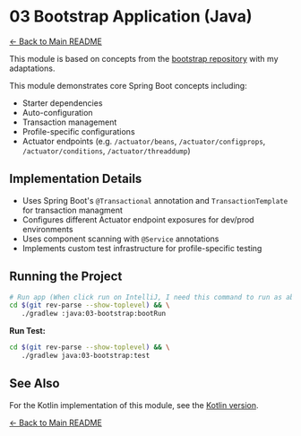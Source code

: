 # 03 Bootstrap Application (Java)

[← Back to Main README](../../README.md)

This module is based on concepts from the [bootstrap repository](https://github.com/reactive-spring-book/bootstrap) with my adaptations.

This module demonstrates core Spring Boot concepts including:

- Starter dependencies
- Auto-configuration
- Transaction management
- Profile-specific configurations
- Actuator endpoints (e.g. `/actuator/beans`, `/actuator/configprops`, `/actuator/conditions`, `/actuator/threaddump`)

## Implementation Details

- Uses Spring Boot's `@Transactional` annotation and `TransactionTemplate` for transaction managment
- Configures different Actuator endpoint exposures for dev/prod environments
- Uses component scanning with `@Service` annotations
- Implements custom test infrastructure for profile-specific testing

## Running the Project

```bash
# Run app (When click run on IntelliJ, I need this command to run as absolute
cd $(git rev-parse --show-toplevel) && \
   ./gradlew :java:03-bootstrap:bootRun

```

**Run Test:**

```bash
cd $(git rev-parse --show-toplevel) && \
   ./gradlew java:03-bootstrap:test
```

## See Also

For the Kotlin implementation of this module, see the [Kotlin version](../../kotlin/03-bootstrap).

[← Back to Main README](../../README.md)
